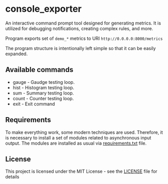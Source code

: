 # console_exporter

An interactive command prompt tool designed for generating metrics. It is utilized for debugging notifications, creating complex rules, and more.

Program exports set of `demo_*` metrics to URI `http://0.0.0.0:8000/metrics`

The program structure is intentionally left simple so that it can be easily expanded.


## Available commands

 - gauge - Gaudge testing loop.
 - hist - Histogram testing loop.
 - sum - Summary testing loop.
 - count - Counter testing loop.
 - exit - Exit command

## Requirements

To make everything work, some modern techniques are used. Therefore, it is necessary to install a set of modules related to asynchronous input output.
The modules are installed as usual via [requirements.txt](requirements.txt) file.


## License

This project is licensed under the MIT License - see the [LICENSE](LICENSE) file for details
